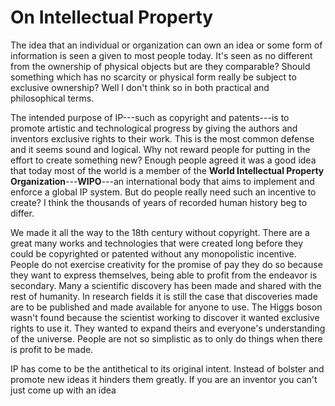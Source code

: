 # On Intellectual Property

The idea that an individual or organization can own an idea or some form of information is seen a given to most people today. It's seen as no different from the ownership of physical objects but are they comparable? Should something which has no scarcity or physical form really be subject to exclusive ownership? Well I don't think so in both practical and philosophical terms.

The intended purpose of IP---such as copyright and patents---is to promote artistic and technological progress by giving the authors and inventors exclusive rights to their work. This is the most common defense and it seems sound and logical. Why not reward people for putting in the effort to create something new? Enough people agreed it was a good idea that today most of the world is a member of the **World Intellectual Property Organization**---**WIPO**---an international body that aims to implement and enforce a global IP system. But do people really need such an incentive to create? I think the thousands of years of recorded human history beg to differ.

We made it all the way to the 18th century without copyright. There are a great many works and technologies that were created long before they could be copyrighted or patented without any monopolistic incentive. People do not exercise creativity for the promise of pay they do so because they want to express themselves, being able to profit from the endeavor is secondary. Many a scientific discovery has been made and shared with the rest of humanity. In research fields it is still the case that discoveries made are to be published and made available for anyone to use. The Higgs boson wasn't found because the scientist working to discover it wanted exclusive rights to use it. They wanted to expand theirs and everyone's understanding of the universe. People are not so simplistic as to only do things when there is profit to be made.

IP has come to be the antithetical to its original intent. Instead of bolster and promote new ideas it hinders them greatly. If you are an inventor you can't just come up with an idea
